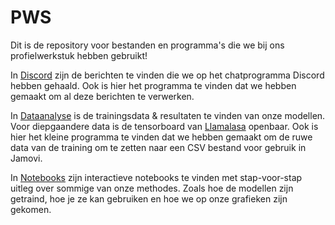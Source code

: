 # PWS

Dit is de repository voor bestanden en programma's die we bij ons profielwerkstuk hebben gebruikt!

In [Discord](/Discord/) zijn de berichten te vinden die we op het chatprogramma Discord hebben gehaald. Ook is hier het programma te vinden dat we hebben gemaakt om al deze berichten te verwerken. 

In [Dataanalyse](/Dataanalyse/) is de trainingsdata & resultaten te vinden van onze modellen. Voor diepgaandere data is de tensorboard van [Llamalasa](https://huggingface.co/lenarc/llamalasa/tensorboard) openbaar. Ook is hier het kleine programma te vinden dat we hebben gemaakt om de ruwe data van de training om te zetten naar een CSV bestand voor gebruik in Jamovi.

In [Notebooks](/Notebooks/) zijn interactieve notebooks te vinden met stap-voor-stap uitleg over sommige van onze methodes. Zoals hoe de modellen zijn getraind, hoe je ze kan gebruiken en hoe we op onze grafieken zijn gekomen.